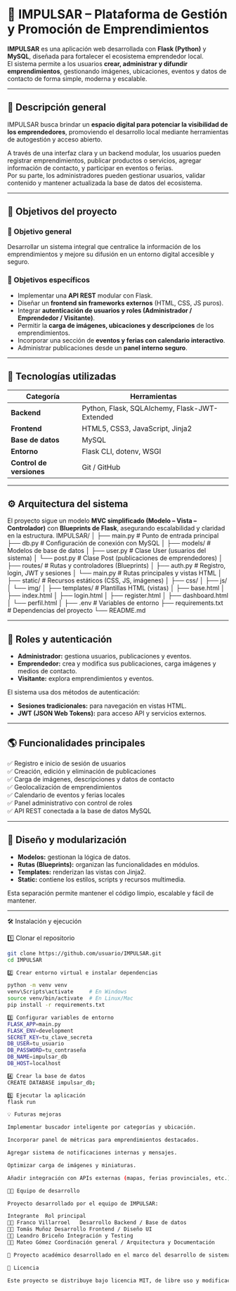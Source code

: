
# 🌟 IMPULSAR – Plataforma de Gestión y Promoción de Emprendimientos

**IMPULSAR** es una aplicación web desarrollada con **Flask (Python)** y **MySQL**, diseñada para fortalecer el ecosistema emprendedor local.  
El sistema permite a los usuarios **crear, administrar y difundir emprendimientos**, gestionando imágenes, ubicaciones, eventos y datos de contacto de forma simple, moderna y escalable.

---

## 🧭 Descripción general

IMPULSAR busca brindar un **espacio digital para potenciar la visibilidad de los emprendedores**, promoviendo el desarrollo local mediante herramientas de autogestión y acceso abierto.  

A través de una interfaz clara y un backend modular, los usuarios pueden registrar emprendimientos, publicar productos o servicios, agregar información de contacto, y participar en eventos o ferias.  
Por su parte, los administradores pueden gestionar usuarios, validar contenido y mantener actualizada la base de datos del ecosistema.

---

## 🎯 Objetivos del proyecto

### 🏁 Objetivo general
Desarrollar un sistema integral que centralice la información de los emprendimientos y mejore su difusión en un entorno digital accesible y seguro.

### 🎯 Objetivos específicos
- Implementar una **API REST** modular con Flask.  
- Diseñar un **frontend sin frameworks externos** (HTML, CSS, JS puros).  
- Integrar **autenticación de usuarios y roles (Administrador / Emprendedor / Visitante)**.  
- Permitir la **carga de imágenes, ubicaciones y descripciones** de los emprendimientos.  
- Incorporar una sección de **eventos y ferias con calendario interactivo**.  
- Administrar publicaciones desde un **panel interno seguro**.

---

## 🧩 Tecnologías utilizadas

| Categoría | Herramientas |
|------------|--------------|
| **Backend** | Python, Flask, SQLAlchemy, Flask-JWT-Extended |
| **Frontend** | HTML5, CSS3, JavaScript, Jinja2 |
| **Base de datos** | MySQL |
| **Entorno** | Flask CLI, dotenv, WSGI |
| **Control de versiones** | Git / GitHub |

---

## ⚙️ Arquitectura del sistema

El proyecto sigue un modelo **MVC simplificado (Modelo – Vista – Controlador)** con **Blueprints de Flask**, asegurando escalabilidad y claridad en la estructura.
IMPULSAR/
│
├── main.py # Punto de entrada principal
├── db.py # Configuración de conexión con MySQL
│
├── models/ # Modelos de base de datos
│ ├── user.py # Clase User (usuarios del sistema)
│ └── post.py # Clase Post (publicaciones de emprendedores)
│
├── routes/ # Rutas y controladores (Blueprints)
│ ├── auth.py # Registro, login, JWT y sesiones
│ └── main.py # Rutas principales y vistas HTML
│
├── static/ # Recursos estáticos (CSS, JS, imágenes)
│ ├── css/
│ ├── js/
│ └── img/
│
├── templates/ # Plantillas HTML (vistas)
│ ├── base.html
│ ├── index.html
│ ├── login.html
│ ├── register.html
│ ├── dashboard.html
│ └── perfil.html
│
├── .env # Variables de entorno
├── requirements.txt # Dependencias del proyecto
└── README.md

---

## 🔐 Roles y autenticación

- **Administrador:** gestiona usuarios, publicaciones y eventos.  
- **Emprendedor:** crea y modifica sus publicaciones, carga imágenes y medios de contacto.  
- **Visitante:** explora emprendimientos y eventos.

El sistema usa dos métodos de autenticación:
- **Sesiones tradicionales:** para navegación en vistas HTML.
- **JWT (JSON Web Tokens):** para acceso API y servicios externos.

---

## 🌎 Funcionalidades principales

✅ Registro e inicio de sesión de usuarios  
✅ Creación, edición y eliminación de publicaciones  
✅ Carga de imágenes, descripciones y datos de contacto  
✅ Geolocalización de emprendimientos  
✅ Calendario de eventos y ferias locales  
✅ Panel administrativo con control de roles  
✅ API REST conectada a la base de datos MySQL  

---

## 🧠 Diseño y modularización

- **Modelos:** gestionan la lógica de datos.  
- **Rutas (Blueprints):** organizan las funcionalidades en módulos.  
- **Templates:** renderizan las vistas con Jinja2.  
- **Static:** contiene los estilos, scripts y recursos multimedia.  

Esta separación permite mantener el código limpio, escalable y fácil de mantener.

---

🛠️ Instalación y ejecución

 1️⃣ Clonar el repositorio
```bash
git clone https://github.com/usuario/IMPULSAR.git
cd IMPULSAR

2️⃣ Crear entorno virtual e instalar dependencias

python -m venv venv
venv\Scripts\activate     # En Windows
source venv/bin/activate  # En Linux/Mac
pip install -r requirements.txt

3️⃣ Configurar variables de entorno
FLASK_APP=main.py
FLASK_ENV=development
SECRET_KEY=tu_clave_secreta
DB_USER=tu_usuario
DB_PASSWORD=tu_contraseña
DB_NAME=impulsar_db
DB_HOST=localhost

4️⃣ Crear la base de datos
CREATE DATABASE impulsar_db;

5️⃣ Ejecutar la aplicación
flask run

💡 Futuras mejoras

Implementar buscador inteligente por categorías y ubicación.

Incorporar panel de métricas para emprendimientos destacados.

Agregar sistema de notificaciones internas y mensajes.

Optimizar carga de imágenes y miniaturas.

Añadir integración con APIs externas (mapas, ferias provinciales, etc.).

👩‍💻 Equipo de desarrollo

Proyecto desarrollado por el equipo de IMPULSAR:

Integrante	Rol principal
🧑‍💻 Franco Villarroel	Desarrollo Backend / Base de datos
👨‍💻 Tomás Muñoz	Desarrollo Frontend / Diseño UI
👨‍💻 Leandro Briceño	Integración y Testing
👨‍💻 Mateo Gómez	Coordinación general / Arquitectura y Documentación

📍 Proyecto académico desarrollado en el marco del desarrollo de sistemas web con Flask y MySQL.

🧾 Licencia

Este proyecto se distribuye bajo licencia MIT, de libre uso y modificación para fines educativos o de desarrollo.

